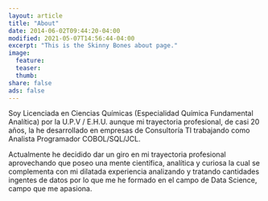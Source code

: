 ```yaml
---
layout: article
title: "About"
date: 2014-06-02T09:44:20-04:00
modified: 2021-05-07T14:56:44-04:00
excerpt: "This is the Skinny Bones about page."
image:
  feature:
  teaser:
  thumb:
share: false
ads: false
---
```


Soy Licenciada en Ciencias Químicas (Especialidad Química Fundamental Analítica) por la U.P.V / E.H.U. aunque mi trayectoria profesional, de casi 20 años, la he desarrollado en empresas de Consultoría TI trabajando como Analista Programador COBOL/SQL/JCL.

Actualmente he decidido dar un giro en mi trayectoria profesional aprovechando que poseo una mente científica, analítica y curiosa la cual se complementa con mi dilatada experiencia analizando y tratando cantidades ingentes de datos por lo que me he formado en el campo de Data Science, campo que me apasiona.




